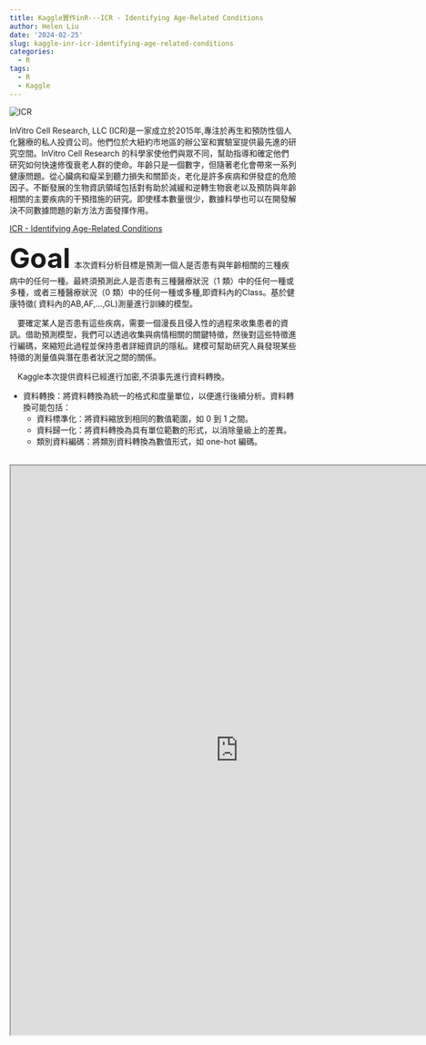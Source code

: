 ```yaml
---
title: Kaggle實作inR---ICR - Identifying Age-Related Conditions
author: Helen Liu
date: '2024-02-25'
slug: kaggle-inr-icr-identifying-age-related-conditions
categories:
  - R
tags:
  - R
  - Kaggle
---
```


![ICR](https://www.kaggle.com/competitions/52784/images/header)

InVitro Cell Research, LLC (ICR)是一家成立於2015年,專注於再生和預防性個人化醫療的私人投資公司。他們位於大紐約市地區的辦公室和實驗室提供最先進的研究空間。InVitro Cell Research 的科學家使他們與眾不同，幫助指導和確定他們研究如何快速修復衰老人群的使命。年齡只是一個數字，但隨著老化會帶來一系列健康問題。從心臟病和癡呆到聽力損失和關節炎，老化是許多疾病和併發症的危險因子。不斷發展的生物資訊領域包括對有助於減緩和逆轉生物衰老以及預防與年齡相關的主要疾病的干預措施的研究。即使樣本數量很少，數據科學也可以在開發解決不同數據問題的新方法方面發揮作用。

[ICR - Identifying Age-Related Conditions](www.kaggle.com/competitions/icr-identify-age-related-conditions/overview/description)  

<font size="10">**Goal**</font>&ensp;本次資料分析目標是預測一個人是否患有與年齡相關的三種疾病中的任何一種。最終須預測此人是否患有三種醫療狀況（1 類）中的任何一種或多種，或者三種醫療狀況（0 類）中的任何一種或多種,即資料內的Class。基於健康特徵(
資料內的AB,AF,...,GL)測量進行訓練的模型。

&ensp;&ensp;要確定某人是否患有這些疾病，需要一個漫長且侵入性的過程來收集患者的資訊。借助預測模型，我們可以透過收集與病情相關的關鍵特徵，然後對這些特徵進行編碼，來縮短此過程並保持患者詳細資訊的隱私。建模可幫助研究人員發現某些特徵的測量值與潛在患者狀況之間的關係。  

&ensp;&ensp;Kaggle本次提供資料已經進行加密,不須事先進行資料轉換。  
- 資料轉換：將資料轉換為統一的格式和度量單位，以便進行後續分析。資料轉換可能包括：
  - 資料標準化：將資料縮放到相同的數值範圍，如 0 到 1 之間。
  - 資料歸一化：將資料轉換為具有單位範數的形式，以消除量級上的差異。
  - 類別資料編碼：將類別資料轉換為數值形式，如 one-hot 編碼。  
  &ensp;
  &ensp;
<iframe src="https://enjoy-life-with-helen.netlify.app/ICR - Identifying Age-Related Conditions.html" width="800" height="1000"></iframe>

